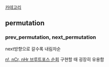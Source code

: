 [카테고리](/README.md)
## permutation
### prev_permutation, next_permutation
next방향으로 갈수록 내림차순

[n!, nCr, nHr 브루트포스 순회](/utils/n!%20nCr%20nHr%20브루트포스%20순회.md) 구현할 때 굉장히 유용함   